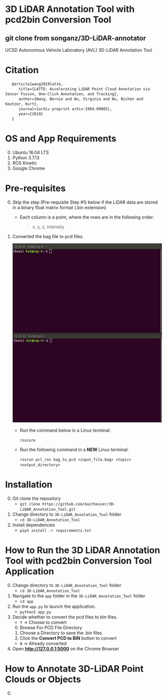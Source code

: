# 3D LiDAR Annotation Tool with pcd2bin Conversion Tool
## git clone from songanz/3D-LiDAR-annotator
UCSD Autonomous Vehicle Laboratory (AVL) 3D-LiDAR Annotation Tool

# Citation
``` 
   @article{wang2019latte,
      title={LATTE: Accelerating LiDAR Point Cloud Annotation via Sensor Fusion, One-Click Annotation, and Tracking},
      author={Wang, Bernie and Wu, Virginia and Wu, Bichen and Keutzer, Kurt},
      journal={arXiv preprint arXiv:1904.09085},
      year={2019}
   }
   ```

# OS and App Requirements
0. Ubuntu 16.04 LTS
1. Python 3.7.13
2. ROS Kinetic
3. Google Chrome

# Pre-requisites
0. Skip the step (Pre-requisite Step #1) below if the LiDAR data are stored in a binary float matrix format (.bin extension)
    * Each column is a point, where the rows are in the following order: 
        > x, y, z, intensity
1. Converted the bag file to pcd files. 

    ![](./gif/bag2pcd.gif)

    * Run the command below in a Linux terminal:
        
        `roscore`

    * Run the following command in a **NEW** Linux terminal:
        
        `rosrun pcl_ros bag_to_pcd <input_file.bag> <topic> <output_directory>`

# Installation
0. Git clone the repository
    * `git clone https://github.com/kaitheuser/3D-LiDAR_Annotation_Tool.git`
1. Change directory to `3D-LiDAR_Annotation_Tool` folder
    * `cd 3D-LiDAR_Annotation_Tool`
2. Install dependencies
    * `pip3 install -r requirements.txt`

# How to Run the 3D LiDAR Annotation Tool with pcd2bin Conversion Tool Application
0. Change directory to `3D-LiDAR_Annotation_Tool` folder
    * `cd 3D-LiDAR_Annotation_Tool`
1. Navigate to the `app` folder in the `3D-LiDAR_Annotation_Tool` folder
    * `cd app`
2. Run the `app.py` to launch the application.
    * `python3 app.py`
3. Decide whether to convert the pcd files to bin files.
    * `Y` -> Choose to convert
    0.  Browse For PCD File Directory
    1.  Choose a Directory to save the .bin files
    2.  Click the **Convert PCD to BIN** button to convert
    * `N` -> Already converted
4.  Open **http://127.0.0.1:5000** on the Chrome Browser

# How to Annotate 3D-LiDAR Point Clouds or Objects
0. 







        
